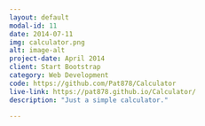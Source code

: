 ```yaml
---
layout: default
modal-id: 11
date: 2014-07-11
img: calculator.png
alt: image-alt
project-date: April 2014
client: Start Bootstrap
category: Web Development
code: https://github.com/Pat878/Calculator
live-link: https://pat878.github.io/Calculator/
description: "Just a simple calculator."

---
```

